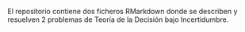 El repositorio contiene dos ficheros RMarkdown donde se describen y resuelven 2 problemas de Teoría de la Decisión bajo Incertidumbre.
